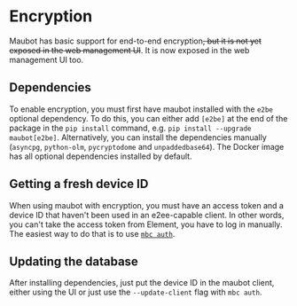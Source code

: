 # Encryption
Maubot has basic support for end-to-end encryption~~, but it is not yet exposed
in the web management UI~~. It is now exposed in the web management UI too.

## Dependencies
To enable encryption, you must first have maubot installed with the `e2be`
optional dependency. To do this, you can either add `[e2be]` at the end of the
package in the `pip install` command, e.g. `pip install --upgrade maubot[e2be]`.
Alternatively, you can install the dependencies manually (`asyncpg`,
`python-olm`, `pycryptodome` and `unpaddedbase64`). The Docker image has all
optional dependencies installed by default.

## Getting a fresh device ID
When using maubot with encryption, you must have an access token and a device ID
that haven't been used in an e2ee-capable client. In other words, you can't take
the access token from Element, you have to log in manually. The easiest way to
do that is to use [`mbc auth`](cli/auth.md).

## Updating the database
After installing dependencies, just put the device ID in the maubot client,
either using the UI or just use the `--update-client` flag with `mbc auth`.
